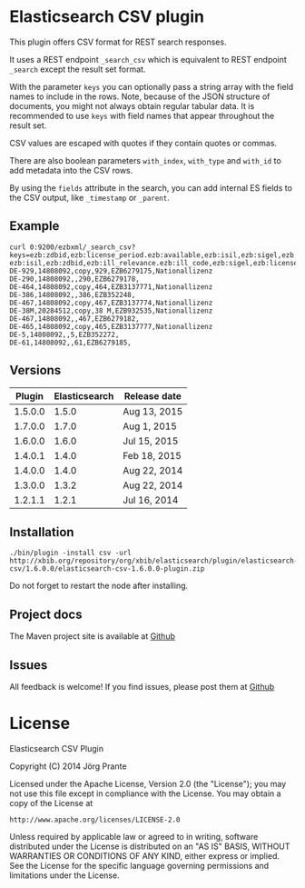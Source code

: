 # Elasticsearch CSV plugin

This plugin offers CSV format for REST search responses.

It uses a REST endpoint `_search_csv` which is equivalent to REST endpoint `_search` except the result set format.

With the parameter `keys` you can optionally pass a string array with the field names to include in the rows.
Note, because of the JSON structure of documents, you might not always obtain regular tabular data. 
It is recommended to use `keys` with field names that appear throughout the result set.

CSV values are escaped with quotes if they contain quotes or commas.

There are also boolean parameters `with_index`, `with_type` and `with_id` to add metadata into the CSV rows.

By using the `fields` attribute in the search, you can add internal ES fields to the CSV output, like `_timestamp` or `_parent`.

## Example

    curl 0:9200/ezbxml/_search_csv?keys=ezb:zdbid,ezb:license_period.ezb:available,ezb:isil,ezb:sigel,ezb:license_entry_id,ezb:ill_relevance.ezb:ill_code
    ezb:isil,ezb:zdbid,ezb:ill_relevance.ezb:ill_code,ezb:sigel,ezb:license_entry_id,ezb:license_period.ezb:available
    DE-929,14808092,copy,929,EZB6279175,Nationallizenz
    DE-290,14808092,,290,EZB6279178,
    DE-464,14808092,copy,464,EZB3137771,Nationallizenz
    DE-386,14808092,,386,EZB352248,
    DE-467,14808092,copy,467,EZB3137774,Nationallizenz
    DE-38M,20284512,copy,38 M,EZB932535,Nationallizenz
    DE-467,14808092,,467,EZB6279182,
    DE-465,14808092,copy,465,EZB3137777,Nationallizenz
    DE-5,14808092,,5,EZB352272,
    DE-61,14808092,,61,EZB6279185,

## Versions

|Plugin      | Elasticsearch | Release date |
|----------- | ------------- | -------------|
| 1.5.0.0    | 1.5.0         | Aug 13, 2015 |
| 1.7.0.0    | 1.7.0         | Aug  1, 2015 |
| 1.6.0.0    | 1.6.0         | Jul 15, 2015 |
| 1.4.0.1    | 1.4.0         | Feb 18, 2015 |
| 1.4.0.0    | 1.4.0         | Aug 22, 2014 |
| 1.3.0.0    | 1.3.2         | Aug 22, 2014 |
| 1.2.1.1    | 1.2.1         | Jul 16, 2014 |

## Installation

    ./bin/plugin -install csv -url http://xbib.org/repository/org/xbib/elasticsearch/plugin/elasticsearch-csv/1.6.0.0/elasticsearch-csv-1.6.0.0-plugin.zip

Do not forget to restart the node after installing.

## Project docs

The Maven project site is available at [Github](http://jprante.github.io/elasticsearch-csv)

## Issues

All feedback is welcome! If you find issues, please post them at [Github](https://github.com/jprante/elasticsearch-csv/issues)

# License

Elasticsearch CSV Plugin

Copyright (C) 2014 Jörg Prante

Licensed under the Apache License, Version 2.0 (the "License");
you may not use this file except in compliance with the License.
You may obtain a copy of the License at

    http://www.apache.org/licenses/LICENSE-2.0

Unless required by applicable law or agreed to in writing, software
distributed under the License is distributed on an "AS IS" BASIS,
WITHOUT WARRANTIES OR CONDITIONS OF ANY KIND, either express or implied.
See the License for the specific language governing permissions and
limitations under the License.